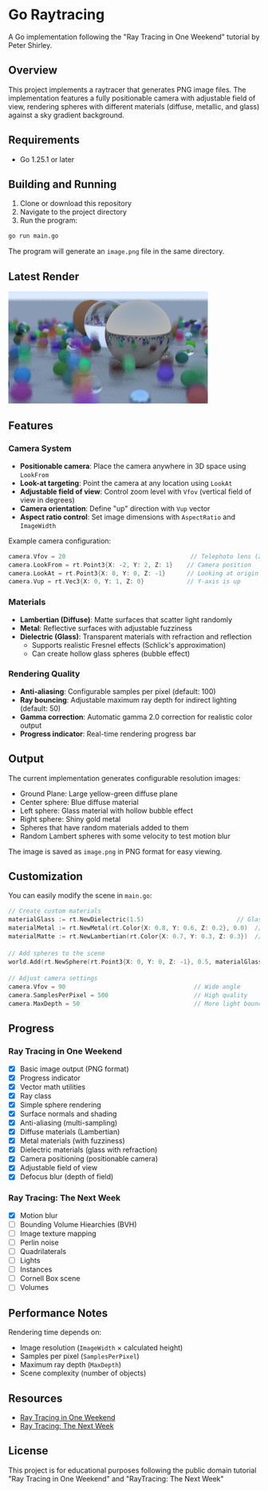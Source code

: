 # Go Raytracing

A Go implementation following the "Ray Tracing in One Weekend" tutorial by Peter Shirley.

## Overview

This project implements a raytracer that generates PNG image files. The implementation features a fully positionable camera with adjustable field of view, rendering spheres with different materials (diffuse, metallic, and glass) against a sky gradient background.

## Requirements

- Go 1.25.1 or later

## Building and Running

1. Clone or download this repository
2. Navigate to the project directory
3. Run the program:

```bash
go run main.go
```

The program will generate an `image.png` file in the same directory.
## Latest Render

![Rendered Scene](image.png)

## Features

### Camera System

- **Positionable camera**: Place the camera anywhere in 3D space using `LookFrom`
- **Look-at targeting**: Point the camera at any location using `LookAt`
- **Adjustable field of view**: Control zoom level with `Vfov` (vertical field of view in degrees)
- **Camera orientation**: Define "up" direction with `Vup` vector
- **Aspect ratio control**: Set image dimensions with `AspectRatio` and `ImageWidth`

Example camera configuration:

```go
camera.Vfov = 20                                   // Telephoto lens (zoomed in)
camera.LookFrom = rt.Point3{X: -2, Y: 2, Z: 1}    // Camera position
camera.LookAt = rt.Point3{X: 0, Y: 0, Z: -1}      // Looking at origin
camera.Vup = rt.Vec3{X: 0, Y: 1, Z: 0}            // Y-axis is up
```

### Materials

- **Lambertian (Diffuse)**: Matte surfaces that scatter light randomly
- **Metal**: Reflective surfaces with adjustable fuzziness
- **Dielectric (Glass)**: Transparent materials with refraction and reflection
  - Supports realistic Fresnel effects (Schlick's approximation)
  - Can create hollow glass spheres (bubble effect)

### Rendering Quality

- **Anti-aliasing**: Configurable samples per pixel (default: 100)
- **Ray bouncing**: Adjustable maximum ray depth for indirect lighting (default: 50)
- **Gamma correction**: Automatic gamma 2.0 correction for realistic color output
- **Progress indicator**: Real-time rendering progress bar

## Output

The current implementation generates configurable resolution images:

- Ground Plane: Large yellow-green diffuse plane
- Center sphere: Blue diffuse material
- Left sphere: Glass material with hollow bubble effect
- Right sphere: Shiny gold metal
- Spheres that have random materials added to them
- Random Lambert spheres with some velocity to test motion blur

The image is saved as `image.png` in PNG format for easy viewing.

## Customization

You can easily modify the scene in `main.go`:

```go
// Create custom materials
materialGlass := rt.NewDielectric(1.5)                          // Glass (refractive index 1.5)
materialMetal := rt.NewMetal(rt.Color{X: 0.8, Y: 0.6, Z: 0.2}, 0.0)  // Shiny gold metal
materialMatte := rt.NewLambertian(rt.Color{X: 0.7, Y: 0.3, Z: 0.3})  // Red matte

// Add spheres to the scene
world.Add(rt.NewSphere(rt.Point3{X: 0, Y: 0, Z: -1}, 0.5, materialGlass))

// Adjust camera settings
camera.Vfov = 90                                    // Wide angle
camera.SamplesPerPixel = 500                        // High quality
camera.MaxDepth = 50                                // More light bounces
```

## Progress

### Ray Tracing in One Weekend

- [x] Basic image output (PNG format)
- [x] Progress indicator
- [x] Vector math utilities
- [x] Ray class
- [x] Simple sphere rendering
- [x] Surface normals and shading
- [x] Anti-aliasing (multi-sampling)
- [x] Diffuse materials (Lambertian)
- [x] Metal materials (with fuzziness)
- [x] Dielectric materials (glass with refraction)
- [x] Camera positioning (positionable camera)
- [x] Adjustable field of view
- [x] Defocus blur (depth of field)

### Ray Tracing: The Next Week

- [x] Motion blur
- [ ] Bounding Volume Hiearchies (BVH) 
- [ ] Image texture mapping
- [ ] Perlin noise
- [ ] Quadrilaterals
- [ ] Lights
- [ ] Instances
- [ ] Cornell Box scene
- [ ] Volumes

## Performance Notes

Rendering time depends on:

- Image resolution (`ImageWidth` × calculated height)
- Samples per pixel (`SamplesPerPixel`)
- Maximum ray depth (`MaxDepth`)
- Scene complexity (number of objects)

## Resources

- [Ray Tracing in One Weekend](https://raytracing.github.io/books/RayTracingInOneWeekend.html)
- [Ray Tracing: The Next Week](https://raytracing.github.io/books/RayTracingTheNextWeek.html)

## License

This project is for educational purposes following the public domain tutorial "Ray Tracing in One Weekend" and "RayTracing: The Next Week"
